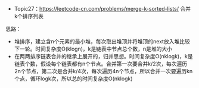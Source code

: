 * Topic27：https://leetcode-cn.com/problems/merge-k-sorted-lists/
合并k个排序列表

思路：
- 堆排序，建立含n个元素的最小堆，每次取出堆顶并将堆顶的next放入堆比较下一轮。时间复杂度O(klogn)，k是链表中节点总个数，n是堆的大小
- 在两两排序链表合并的继承上展开的，归并思想。时间复杂度O(nklogk)，k是链表个数，假设每个链表都有n个节点。合并第一次要合并k/2次，每次遍历2n个节点，第二次是合并k/4次，每次遍历4n个节点，所以合并一次要遍历kn个点，循环logk次，所以总的时间复杂度O(nklogk)